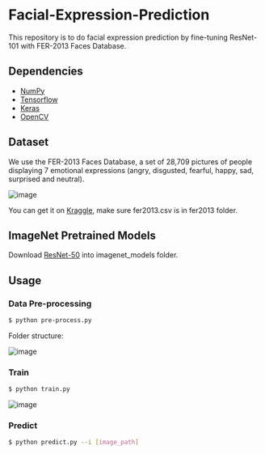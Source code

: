 # Facial-Expression-Prediction


This repository is to do facial expression prediction by fine-tuning ResNet-101 with FER-2013 Faces Database.


## Dependencies

- [NumPy](http://docs.scipy.org/doc/numpy-1.10.1/user/install.html)
- [Tensorflow](https://www.tensorflow.org/versions/r0.8/get_started/os_setup.html)
- [Keras](https://keras.io/#installation)
- [OpenCV](https://opencv-python-tutroals.readthedocs.io/en/latest/)

## Dataset

We use the FER-2013 Faces Database, a set of 28,709 pictures of people displaying 7 emotional expressions (angry, disgusted, fearful, happy, sad, surprised and neutral).

 ![image](https://github.com/foamliu/Facial-Expression-Prediction/raw/master/images/random.PNG)

You can get it on [Kraggle](https://www.kaggle.com/c/challenges-in-representation-learning-facial-expression-recognition-challenge/data), make sure fer2013.csv is in fer2013 folder.

## ImageNet Pretrained Models

Download [ResNet-50](https://github.com/fchollet/deep-learning-models/releases/download/v0.2/resnet50_weights_tf_dim_ordering_tf_kernels.h5) into imagenet_models folder.

## Usage

### Data Pre-processing
```bash
$ python pre-process.py
```
 Folder structure:
 
 ![image](https://github.com/foamliu/Facial-Expression-Prediction/raw/master/images/data.PNG)
 
### Train
```bash
$ python train.py
```
 ![image](https://github.com/foamliu/Facial-Expression-Prediction/raw/master/images/train.PNG)
### Predict
```bash
$ python predict.py --i [image_path]
```